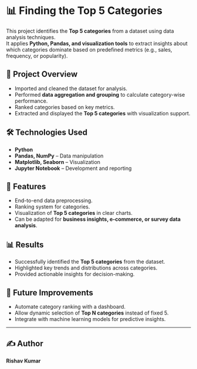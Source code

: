 # 📊 Finding the Top 5 Categories

This project identifies the **Top 5 categories** from a dataset using data analysis techniques.  
It applies **Python, Pandas, and visualization tools** to extract insights about which categories dominate based on predefined metrics (e.g., sales, frequency, or popularity).

## 📌 Project Overview
- Imported and cleaned the dataset for analysis.  
- Performed **data aggregation and grouping** to calculate category-wise performance.  
- Ranked categories based on key metrics.  
- Extracted and displayed the **Top 5 categories** with visualization support.  

## 🛠️ Technologies Used
- **Python**  
- **Pandas, NumPy** – Data manipulation  
- **Matplotlib, Seaborn** – Visualization  
- **Jupyter Notebook** – Development and reporting  

## 🚀 Features
- End-to-end data preprocessing.  
- Ranking system for categories.  
- Visualization of **Top 5 categories** in clear charts.  
- Can be adapted for **business insights, e-commerce, or survey data analysis**.  

## 📊 Results
- Successfully identified the **Top 5 categories** from the dataset.  
- Highlighted key trends and distributions across categories.  
- Provided actionable insights for decision-making.  

## 🔮 Future Improvements
- Automate category ranking with a dashboard.  
- Allow dynamic selection of **Top N categories** instead of fixed 5.  
- Integrate with machine learning models for predictive insights.  

---

## ✍️ Author
**Rishav Kumar**

